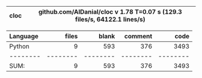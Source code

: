 cloc|github.com/AlDanial/cloc v 1.78  T=0.07 s (129.3 files/s, 64122.1 lines/s)
--- | ---

Language|files|blank|comment|code
:-------|-------:|-------:|-------:|-------:
Python|9|593|376|3493
--------|--------|--------|--------|--------
SUM:|9|593|376|3493
